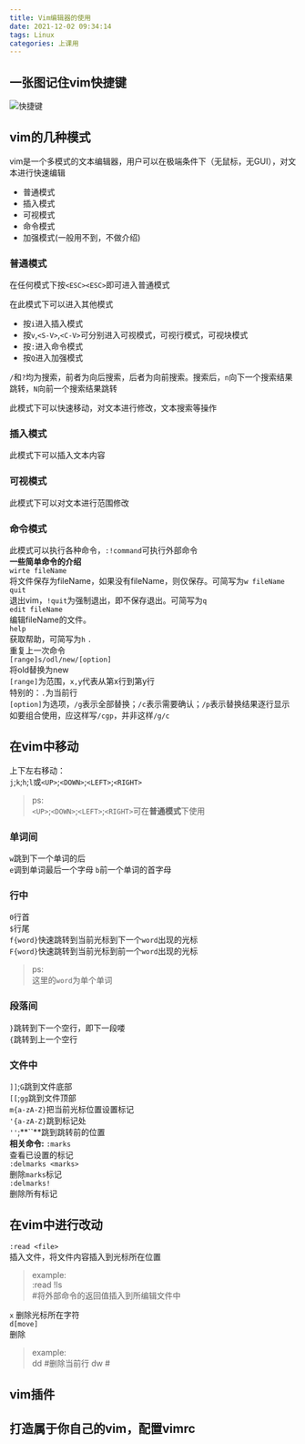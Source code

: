 ```yaml
---
title: Vim编辑器的使用
date: 2021-12-02 09:34:14
tags: Linux
categories: 上课用
---
```


## 一张图记住vim快捷键

![快捷键](https://www.runoob.com/wp-content/uploads/2015/10/vi-vim-cheat-sheet-sch1.gif)  

## vim的几种模式

vim是一个多模式的文本编辑器，用户可以在极端条件下（无鼠标，无GUI），对文本进行快速编辑  

- 普通模式
- 插入模式
- 可视模式
- 命令模式
- 加强模式(一般用不到，不做介绍)

### 普通模式

在任何模式下按`<ESC><ESC>`即可进入普通模式  

在此模式下可以进入其他模式  

- 按`i`进入插入模式
- 按`v`,`<S-V>`,`<C-V>`可分别进入可视模式，可视行模式，可视块模式
- 按`:`进入命令模式
- 按`Q`进入加强模式

`/`和`?`均为搜索，前者为向后搜索，后者为向前搜索。搜索后，`n`向下一个搜索结果跳转，`N`向前一个搜索结果跳转  

此模式下可以快速移动，对文本进行修改，文本搜索等操作  

### 插入模式

此模式下可以插入文本内容  

### 可视模式

此模式下可以对文本进行范围修改  

### 命令模式

此模式可以执行各种命令，`:!command`可执行外部命令  
**一些简单命令的介绍**  
`wirte fileName`  
将文件保存为fileName，如果没有fileName，则仅保存。可简写为`w fileName`  
`quit`  
退出vim，`!quit`为强制退出，即不保存退出。可简写为`q`  
`edit fileName`  
编辑fileName的文件。  
`help`  
获取帮助，可简写为`h`
`.`  
重复上一次命令  
`[range]s/odl/new/[option]`  
将old替换为new  
`[range]`为范围，`x,y`代表从第x行到第y行  
特别的：`.`为当前行  
`[option]`为选项，`/g`表示全部替换；`/c`表示需要确认；`/p`表示替换结果逐行显示  
如要组合使用，应这样写`/cgp`，并非这样`/g/c`

## 在vim中移动

上下左右移动：  
`j`;`k`;`h`;`l`或`<UP>`;`<DOWN>`;`<LEFT>`;`<RIGHT>`

> ps:  
`<UP>`;`<DOWN>`;`<LEFT>`;`<RIGHT>`可在**普通模式**下使用

### 单词间

`w`跳到下一个单词的后  
`e`调到单词最后一个字母
`b`前一个单词的首字母  

### 行中

`0`行首  
`$`行尾  
`f{word}`快速跳转到当前光标到下一个`word`出现的光标  
`F{word}`快速跳转到当前光标到前一个`word`出现的光标  
> ps:  
> 这里的`word`为单个单词

### 段落间

`}`跳转到下一个空行，即下一段喽  
`{`跳转到上一个空行  

### 文件中

`]]`;`G`跳到文件底部  
`[[`;`gg`跳到文件顶部  
`m{a-zA-Z}`把当前光标位置设置标记  
`'{a-zA-Z}`跳到标记处  
`''`;**\`\`**跳到跳转前的位置  
**相关命令:**
`:marks`  
查看已设置的标记  
`:delmarks <marks>`  
删除`marks`标记  
`:delmarks!`  
删除所有标记  

## 在vim中进行改动

`:read <file>`  
插入文件，将文件内容插入到光标所在位置  

> example:  
> :read !ls  
> \#将外部命令的返回值插入到所编辑文件中

`x`
删除光标所在字符  
`d[move]`  
删除  
> example:  
> dd \#删除当前行
> dw \#

## vim插件

## 打造属于你自己的vim，配置vimrc

